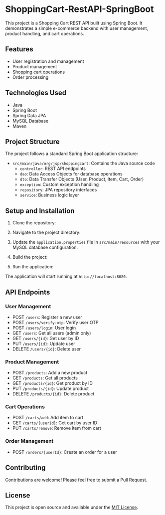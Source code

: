 # ShoppingCart-RestAPI-SpringBoot

This project is a Shopping Cart REST API built using Spring Boot. It demonstrates a simple e-commerce backend with user management, product handling, and cart operations.

## Features

- User registration and management
- Product management
- Shopping cart operations
- Order processing

## Technologies Used

- Java
- Spring Boot
- Spring Data JPA
- MySQL Database
- Maven

## Project Structure

The project follows a standard Spring Boot application structure:

- `src/main/java/org/jsp/shoppingcart`: Contains the Java source code
  - `controller`: REST API endpoints
  - `dao`: Data Access Objects for database operations
  - `dto`: Data Transfer Objects (User, Product, Item, Cart, Order)
  - `exception`: Custom exception handling
  - `repository`: JPA repository interfaces
  - `service`: Business logic layer

## Setup and Installation

1. Clone the repository:

2. Navigate to the project directory:

3. Update the `application.properties` file in `src/main/resources` with your MySQL database configuration.

4. Build the project:

5. Run the application:

The application will start running at `http://localhost:8080`.

## API Endpoints

### User Management
- POST `/users`: Register a new user
- POST `/users/verify-otp`: Verify user OTP
- POST `/users/login`: User login
- GET `/users`: Get all users (admin only)
- GET `/users/{id}`: Get user by ID
- PUT `/users/{id}`: Update user
- DELETE `/users/{id}`: Delete user

### Product Management
- POST `/products`: Add a new product
- GET `/products`: Get all products
- GET `/products/{id}`: Get product by ID
- PUT `/products/{id}`: Update product
- DELETE `/products/{id}`: Delete product

### Cart Operations
- POST `/carts/add`: Add item to cart
- GET `/carts/{userId}`: Get cart by user ID
- PUT `/carts/remove`: Remove item from cart

### Order Management
- POST `/orders/{userId}`: Create an order for a user

## Contributing

Contributions are welcome! Please feel free to submit a Pull Request.

## License

This project is open source and available under the [MIT License](LICENSE).
